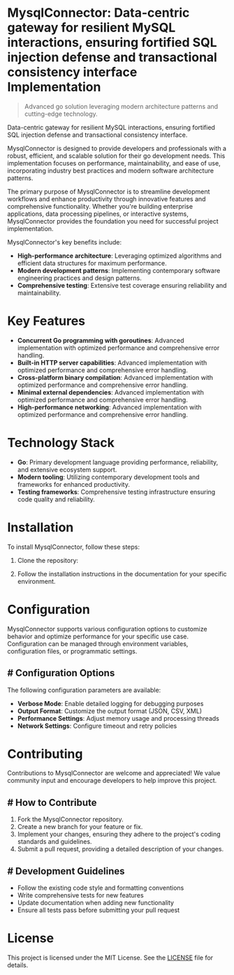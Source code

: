 <!-- fallback_MysqlConnector_20250807000912_94307 -->

# MysqlConnector: Data-centric gateway for resilient MySQL interactions, ensuring fortified SQL injection defense and transactional consistency interface Implementation
> Advanced go solution leveraging modern architecture patterns and cutting-edge technology.

Data-centric gateway for resilient MySQL interactions, ensuring fortified SQL injection defense and transactional consistency interface.

MysqlConnector is designed to provide developers and professionals with a robust, efficient, and scalable solution for their go development needs. This implementation focuses on performance, maintainability, and ease of use, incorporating industry best practices and modern software architecture patterns.

The primary purpose of MysqlConnector is to streamline development workflows and enhance productivity through innovative features and comprehensive functionality. Whether you're building enterprise applications, data processing pipelines, or interactive systems, MysqlConnector provides the foundation you need for successful project implementation.

MysqlConnector's key benefits include:

* **High-performance architecture**: Leveraging optimized algorithms and efficient data structures for maximum performance.
* **Modern development patterns**: Implementing contemporary software engineering practices and design patterns.
* **Comprehensive testing**: Extensive test coverage ensuring reliability and maintainability.

# Key Features

* **Concurrent Go programming with goroutines**: Advanced implementation with optimized performance and comprehensive error handling.
* **Built-in HTTP server capabilities**: Advanced implementation with optimized performance and comprehensive error handling.
* **Cross-platform binary compilation**: Advanced implementation with optimized performance and comprehensive error handling.
* **Minimal external dependencies**: Advanced implementation with optimized performance and comprehensive error handling.
* **High-performance networking**: Advanced implementation with optimized performance and comprehensive error handling.

# Technology Stack

* **Go**: Primary development language providing performance, reliability, and extensive ecosystem support.
* **Modern tooling**: Utilizing contemporary development tools and frameworks for enhanced productivity.
* **Testing frameworks**: Comprehensive testing infrastructure ensuring code quality and reliability.

# Installation

To install MysqlConnector, follow these steps:

1. Clone the repository:


2. Follow the installation instructions in the documentation for your specific environment.

# Configuration

MysqlConnector supports various configuration options to customize behavior and optimize performance for your specific use case. Configuration can be managed through environment variables, configuration files, or programmatic settings.

## # Configuration Options

The following configuration parameters are available:

* **Verbose Mode**: Enable detailed logging for debugging purposes
* **Output Format**: Customize the output format (JSON, CSV, XML)
* **Performance Settings**: Adjust memory usage and processing threads
* **Network Settings**: Configure timeout and retry policies

# Contributing

Contributions to MysqlConnector are welcome and appreciated! We value community input and encourage developers to help improve this project.

## # How to Contribute

1. Fork the MysqlConnector repository.
2. Create a new branch for your feature or fix.
3. Implement your changes, ensuring they adhere to the project's coding standards and guidelines.
4. Submit a pull request, providing a detailed description of your changes.

## # Development Guidelines

* Follow the existing code style and formatting conventions
* Write comprehensive tests for new features
* Update documentation when adding new functionality
* Ensure all tests pass before submitting your pull request

# License

This project is licensed under the MIT License. See the [LICENSE](https://github.com/sandibrrm/MysqlConnector/blob/main/LICENSE) file for details.
